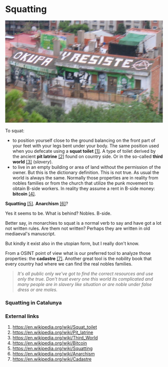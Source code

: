 # Squatting

![Okupa](../Images/Okupayresiste.jpg)

To squat:

-  to position yourself close to the ground balancing on the front part of your feet with your legs bent under your body. The same position used when you defecate using a **squat toilet** [[1]](https://en.wikipedia.org/wiki/Squat_toilet). A type of toilet derived by the ancient **pit latrine** [[2]](https://en.wikipedia.org/wiki/Pit_latrine) found on country side. Or in the so-called **third world** [[3]](https://en.wikipedia.org/wiki/Third_World) (*slavery*).
- to live in an empty building or area of land without the permission of the owner. But this is the dictionary definition. This is not true. As usual the world is always the same. Normally those properties are in reality from nobles families or from the church that utilize the punk movement to obtain B-side workers. In reality they assume a rent in B-side money: **bitcoin** [[4]](https://en.wikipedia.org/wiki/Bitcoin).

**Squatting** [[5]](https://en.wikipedia.org/wiki/Squatting).  **Anarchism** [[6]](https://en.wikipedia.org/wiki/Anarchism)? 

Yes it seems to be. What is behind? Nobles. B-side.

Better say, in monarchies to squat is a normal verb to say and have got a lot not written rules. Are them not written? Perhaps they are written in old mediaeval's manuscript. 

But kindly it exist also in the utopian form, but I really don't know.

From a OSINT point of view what is our preferred tool to analyze those properties: the **cadastre** [[7]](https://en.wikipedia.org/wiki/Cadastre). Another great tool is the nobility book that every country had where we can find the real nobles families. 

> *It's all public only we've got to find the correct resources and use only the true. Don't trust every one this world its complicated and many people are in slavery like situation or are noble under false dress or are moles.*

### Squatting in Catalunya



### External links

1. https://en.wikipedia.org/wiki/Squat_toilet
2. https://en.wikipedia.org/wiki/Pit_latrine
3. https://en.wikipedia.org/wiki/Third_World
4. https://en.wikipedia.org/wiki/Bitcoin
5. https://en.wikipedia.org/wiki/Squatting
6. https://en.wikipedia.org/wiki/Anarchism
7. https://en.wikipedia.org/wiki/Cadastre